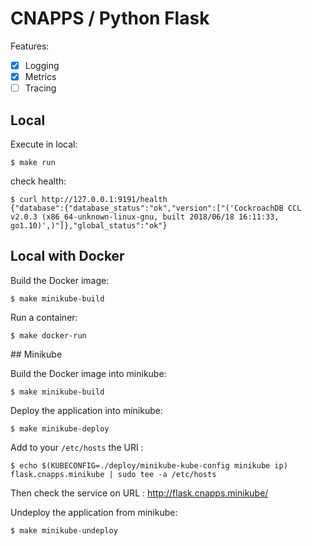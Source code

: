 # CNAPPS / Python Flask

Features:

* [x] Logging
* [x] Metrics
* [ ] Tracing

## Local

Execute in local:

    $ make run

check health:

    $ curl http://127.0.0.1:9191/health
    {"database":{"database_status":"ok","version":["('CockroachDB CCL v2.0.3 (x86_64-unknown-linux-gnu, built 2018/06/18 16:11:33, go1.10)',)"]},"global_status":"ok"}

## Local with Docker

Build the Docker image:

    $ make minikube-build

Run a container:

    $ make docker-run

## Minikube

Build the Docker image into minikube:

    $ make minikube-build

Deploy the application into minikube:

    $ make minikube-deploy

Add to your `/etc/hosts` the URI :

    $ echo $(KUBECONFIG=./deploy/minikube-kube-config minikube ip) flask.cnapps.minikube | sudo tee -a /etc/hosts

Then check the service on URL : http://flask.cnapps.minikube/

Undeploy the application from minikube:

    $ make minikube-undeploy
